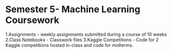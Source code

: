 # Semester 5- Machine Learning Coursework

1.Assignments - weekly assignments submitted during a course of 10 weeks
2.Class Notebooks - Classwork files
3.Kaggle Competitions - Code for 2 Kaggle competitions hosted in-class and code for midterms.
